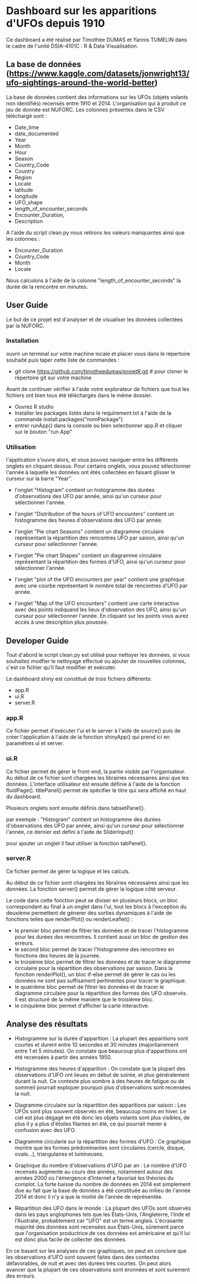 # Dashboard sur les apparitions d'UFOs depuis 1910

Ce dashboard a été réalisé par Timothée DUMAS et Yannis TUMELIN dans le cadre de l'unité DSIA-4101C : R & Data Visualisation.

## La base de données (https://www.kaggle.com/datasets/jonwright13/ufo-sightings-around-the-world-better)

La base de données contient des informations sur les UFOs (objets volants non identifiés) recensés entre 1910 et 2014. L'organisation qui à produit ce jeu de donnée est NUFORC. Les colonnes présentes dans le CSV téléchargé sont : 
- Date_time
- date_documented
- Year
- Month
- Hour
- Season 
- Country_Code
- Country
- Region
-  Locale
- latitude
- longitude
- UFO_shape
- length_of_encounter_seconds
- Encounter_Duration,
- Description

A l'aide du script clean.py nous retirons les valeurs manquantes ainsi que les colonnes :
- Encounter_Duration
- Country_Code
- Month
- Locale

Nous calculons à l'aide de la colonne "length_of_encounter_seconds" la durée de la rencontre en minutes.

## User Guide

Le but de ce projet est d'analyser et de visualiser les données collectées par la NUFORC. 

### Installation 

ouvrir un terminal sur votre machine locale et placer vous dans le répertoire souhaité puis taper cette liste de commandes  :

- git clone https://github.com/timotheedumas/projetR.git # pour cloner le répertoire git sur votre machine
 
Avant de continuer vérifier à l'aide votre explorateur de fichiers que tout les fichiers ont bien tous été téléchargés dans le même dossier. 

- Ouvrez R studio
- Installer les packages listés dans le requirement.txt à l'aide de la commande install.packages("nomPackage")
- entrer runApp() dans la console ou bien selectionner app.R et cliquer sur le bouton "run App"


### Utilisation

l'application s'ouvre alors, et vous pouvez naviguer entre les différents onglets en cliquant dessus. Pour certains onglets, vous pouvez sélectionner l'année à laquelle les données ont étés collectées en faisant glisser le curseur sur la barre "Year".


- l'onglet "Histogram" contient un histogramme des durées d'observations des UFO par année, ainsi qu'un curseur pour sélectionner l'année.

-  l'onglet "Distribution of the hours of UFO encounters" contient un histogramme des heures d'observations des UFO par année.

- l'onglet "Pie chart Seasons" contient un diagramme circulaire représentant la répartition des rencontres UFO par saison, ainsi qu'un curseur pour sélectionner l'année.

- l'onglet "Pie chart Shapes" contient un diagramme circulaire représentant la répartition des formes d'UFO, ainsi qu'un curseur pour sélectionner l'année.

- l'onglet "plot of the UFO encounters per year" contient une graphique avec une courbe représentant le nombre total de rencontres d'UFO par année.

- l'onglet "Map of the UFO encounters" contient une carte interactive avec des points indiquand les lieux d'observation des UFO, ainsi qu'un curseur pour sélectionner l'année. En cliquant sur les points vous aurez accès à une description plus poussée.



## Developer Guide

Tout d'abord le script clean.py est utilisé pour nettoyer les données, si vous souhaitez modfier le nettoyage effectué ou ajouter de nouvelles colonnes, c'est ce fichier qu'il faut modifier et exécuter.

Le dashboard shiny est constitué de trois fichiers différents: 

- app.R 
- ui.R
- server.R

### app.R
    
Ce fichier permet d'exécuter l'ui et le server  à l'aide de source() puis de créer l'application à l'aide de la fonction shinyApp() qui prend ici en paramètres ui et server.

### ui.R 

Ce fichier permet de gérer le front-end, la partie visible par l'organisateur.
Au début de ce fichier sont chargées les librairies nécessaires ainsi que les données. L'interface utilisateur est ensuite définie à l'aide de la fonction fluidPage(). titlePanel() permet de spécifier le titre qui sera affiché en haut du dashboard.

Plusieurs onglets sont ensuite définis dans tabsetPanel(). 

par exemple : "Histogram" contient un histogramme des durées d'observations des UFO par année, ainsi qu'un curseur pour sélectionner l'année, ce dernier est défini à l'aide de SliderInput()

pour ajouter un onglet il faut utiliser la fonction tabPanel().

### server.R

Ce fichier permet de gérer la logique et les calculs.

Au début de ce fichier sont chargées les librairies nécessaires ainsi que les données. La fonction server() permet de gérer la logique côté serveur.

Le code  dans cette fonction peut se diviser en plusieurs blocs, un bloc correspondant au final à un onglet dans l'ui, tout les blocs à l'exception du deuxième permettent de génerer des sorties dynamiques à l'aide de fonctions telles que renderPlot() ou renderLeaflet() :

- le premier bloc permet de filtrer les données et de tracer l'histogramme pour les durées des rencontres. Il contient aussi un bloc de gestion des erreurs.
- le second bloc permet de tracer l'histogramme des rencontres en fonctions des heures de la journée.
- le troisième bloc permet de filtrer les données et de tracer le diagramme circulaire pour la répartition des observations par saison. Dans la fonction renderPlot(), un bloc if-else permet de gérer le cas ou les données ne sont pas suffisament pertinentes pour tracer le graphique.
-  le quatrième bloc permet de filtrer les données et de tracer le diagramme circulaire pour la répartition des formes des UFO observés. Il est structuré de la même manière que le troisième bloc.
- le cinquième bloc permet d'afficher la carte interactive.




## Analyse des résultats



- Histogramme sur la durée d'apparition :
La plupart des apparitions sont courtes et durent entre 10 secondes et 30 minutes (majoritairement entre 1 et 5 minutes). On constate que beaucoup plus d'apparitions ont été recensées à partir des années 1950.

- Histogramme des heures d'apparition : On constate que la plupart des observations d'UFO ont lieues en début de soirée, et plus généralement durant la nuit. 
Ce contexte plus sombre à des heures de fatigue ou de sommeil pourrait expliquer pourquoi plus d'observations sont recensées la nuit.

- Diagramme circulaire  sur la répartition des apparitions par saison :
Les UFOs sont plus souvent observés en été, beaucoup moins en hiver. Le ciel est plus dégagé en été donc les objets volants sont plus visibles, de plus il y a plus d'étoiles filantes en été, ce qui pourrait mener à confusion avec des UFO.

- Diagramme circularie sur la répartition des formes d'UFO :
Ce graphique montre que les formes prédominantes sont circulaires (cercle, disque, ovale...), triangulaires et lumineuses.

- Graphique du nombre d'observations d'UFO par an :
Le nombre d'UFO recensés augmente au cours des années, notamment autour des années 2000 où l'émergence d'Internet a favorisé les théories du complot. La forte baisse du nombre de données en 2014 est simplement due au fait que la base de données a été constituée au milieu de l'année 2014 et donc il n'y a que la moitié de l'année de représentée.

- Répartition des UFO dans le monde :
La plupart des UFOs sont observés dans les pays anglophones tels que les États-Unis, l'Angleterre, l'Inde et l'Australie, probablement car "UFO" est un terme anglais. L'écrasante majorité des données sont recensées aux États-Unis, sûrement parce que l'organisation productrice de ces données est américaine et qu'il lui est donc plus facile de collecter des données.


En ce basant sur les analyses de ces graphiques, on peut en conclure que les observations d'UFO sont souvent faites dans des contextes défavorables, de nuit et avec des durées très courtes. On peut alors avancer que la plupart de ces observations sont éronnées et sont surement des erreurs.